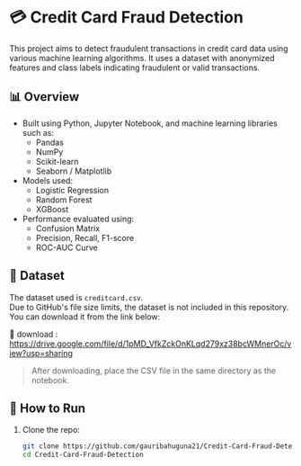 # 💳 Credit Card Fraud Detection

This project aims to detect fraudulent transactions in credit card data using various machine learning algorithms. It uses a dataset with anonymized features and class labels indicating fraudulent or valid transactions.

## 📊 Overview

- Built using Python, Jupyter Notebook, and machine learning libraries such as:
  - Pandas
  - NumPy
  - Scikit-learn
  - Seaborn / Matplotlib
- Models used:
  - Logistic Regression
  - Random Forest
  - XGBoost
- Performance evaluated using:
  - Confusion Matrix
  - Precision, Recall, F1-score
  - ROC-AUC Curve

## 📂 Dataset

The dataset used is `creditcard.csv`.  
Due to GitHub's file size limits, the dataset is not included in this repository.  
You can download it from the link below:

🔗 download : https://drive.google.com/file/d/1pMD_VfkZckOnKLqd279xz38bcWMnerOc/view?usp=sharing
> After downloading, place the CSV file in the same directory as the notebook.

## 🚀 How to Run

1. Clone the repo:
   ```bash
   git clone https://github.com/gauribahuguna21/Credit-Card-Fraud-Detection.git
   cd Credit-Card-Fraud-Detection
